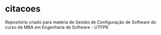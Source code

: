 # citacoes
Repositório criado para matéria de Gestão de Configuração de Software do curso de MBA em Engenharia de Software - UTFPR
